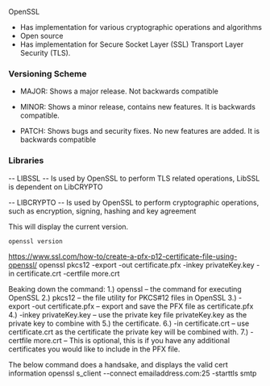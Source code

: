 OpenSSL
- Has implementation for various cryptographic operations and algorithms
- Open source
- Has implementation for Secure Socket Layer (SSL) Transport Layer Security (TLS). 

<h3> Versioning Scheme </h3>

- MAJOR: 
Shows a major release. Not backwards compatible
 
- MINOR: 
Shows a minor release, contains new features. It is backwards compatible.

- PATCH:
Shows bugs and security fixes. No new features are added. It is backwards compatible 

<h3> Libraries </h3>
-- LIBSSL --
Is used by OpenSSL to perform TLS related operations, LibSSL is dependent on LibCRYPTO 

-- LIBCRYPTO --
Is used by OpenSSL to perform cryptographic operations, such as encryption, signing, hashing and key agreement 


This will display the current version.
```
openssl version
```



https://www.ssl.com/how-to/create-a-pfx-p12-certificate-file-using-openssl/
openssl pkcs12 -export -out certificate.pfx -inkey privateKey.key -in certificate.crt -certfile more.crt

Beaking down the command:
1.) openssl – the command for executing OpenSSL
2.) pkcs12 – the file utility for PKCS#12 files in OpenSSL
3.) -export -out certificate.pfx – export and save the PFX file as certificate.pfx
4.) -inkey privateKey.key – use the private key file privateKey.key as the private key to combine with 5.) the certificate.
6.) -in certificate.crt – use certificate.crt as the certificate the private key will be combined with.
7.) -certfile more.crt – This is optional, this is if you have any additional certificates you would like to include in the PFX file.


The below command does a handsake, and displays the valid cert information
openssl s_client --connect emailaddress.com:25 -starttls smtp
